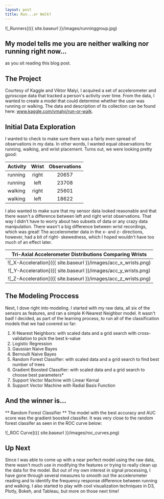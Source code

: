 ```yaml
---
layout: post
title: Run...or Walk?
---
```


![_Runners]({{ site.baseurl }}/images/runninggroup.jpg)

## My model tells me you are neither walking nor running right now...
as you sit reading this blog post.

## The Project
Courtesy of Kaggle and Viktor Malyi, I acquired a set of accelerometer
and gyroscope data that tracked a person's activity over time. From the 
data, I wanted to create a model that could determine whether the user was
running or walking. The data and description of its collection can be found
here: www.kaggle.com/vmalyi/run-or-walk. 

## Initial Data Exploration
I wanted to check to make sure there was a fairly even spread of observations 
in my data. In other words, I wanted equal observations for running, walking, 
and wrist placement. Turns out, we were looking pretty good:

| Activity     | Wrist    | Observations  |
| -------------|:--------:|:-------------:|
| running      | right    | 20657         |
| running      | left     | 23708         |
| walking      | right    | 25601         |
| walking      | left     | 18622         |

I also wanted to make sure that my sensor data looked reasonable and that there
wasn't a difference between left and right wrist observations. That way I didn't
have to worry about two subsets of data or any crazy data manipulation. 
There wasn't a big difference between wrist recordings, which was great! The 
accelerometer data in the x- and z- directions, however, had a bit of right-
skewedness, which I hoped wouldn't have too much of an effect later.

| Tri-Axial Accelerometer Distributions Comparing Wrists       |
|:------------------------------------------------------------:|
|![_X-Acceleration]({{ site.baseurl }}/images/acc_x_wrists.png)|
|![_Y-Acceleration]({{ site.baseurl }}/images/acc_y_wrists.png)|
|![_Z-Acceleration]({{ site.baseurl }}/images/acc_z_wrists.png)|

## The Modeling Proccess
Next, I dove right into modeling. I started with my raw data, all six
of the sensors as features, and ran a simple K-Nearest Neighbor model.
It wasn't bad! I decided, as part of the learning process, to run all 
of the classification models that we had covered so far:
1. K-Nearest Neighbors: with scaled data and a grid search with cross-
validation to pick the best k-value
2. Logistic Regression
3. Gaussian Naive Bayes
4. Bernoulli Naive Bayes
5. Random Forest Classifier: with scaled data and a grid search to find
best number of trees
6. Gradient Boosted Classifier: with scaled data and a grid search to
choose best parameters*
7. Support Vector Machine with Linear Kernal
8. Support Vector Machine with Radial Basis Function

## And the winner is...
** Random Forest Classifier **
The model with the best accuracy and AUC score was the gradient boosted
classifer. It was very close to the random forest classifer as seen in the 
ROC curve below:

![_ROC Curve]({{ site.baseurl }}/images/roc_curves.png)

## Up Next
Since I was able to come up with a near perfect model using the raw data,
there wasn't much use in modifying the features or trying to really clean
up the data for the model. But out of my own interest in signal processing, 
I have gone through several measures to smooth out the accelerometer reading
and to identify the frequency response difference between running and walking.
I also started to play with cool visualization techniques in D3, Plotly, 
Bokeh, and Tableau, but more on those next time!




